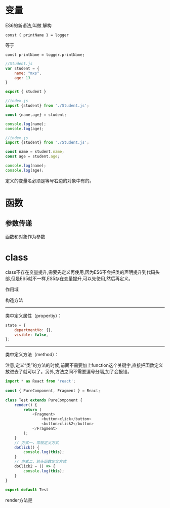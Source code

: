 


# 变量


ES6的新语法,叫做 解构

```
const { printName } = logger
```
等于
```
const printName = logger.printName;
```



```js
//Student.js
var student = {
    name: "mxs",
    age: 13
}

export { student }
```

```js
//index.js
import {student} from './Student.js';

const {name,age} = student;

console.log(name);
console.log(age);
```

```js
//index.js
import {student} from './Student.js';

const name = student.name;
const age = student.age;

console.log(name);
console.log(age);
```

定义的变量名必须是等号右边的对象中有的。


# 函数


## 参数传递
函数和对象作为参数


# class

class不存在变量提升,需要先定义再使用,因为ES6不会把类的声明提升到代码头部,但是ES5就不一样,ES5存在变量提升,可以先使用,然后再定义。

作用域

构造方法


---
类中定义属性（propertiy）：

```js
state = {
    departmentVo: {},
    visible: false,
};
```

---
类中定义方法（method）：


注意,定义“类”的方法的时候,前面不需要加上function这个关键字,直接把函数定义放进去了就可以了。另外,方法之间不需要逗号分隔,加了会报错。



```js
import * as React from 'react';
 
const { PureComponent, Fragment } = React;
 
class Test extends PureComponent {
    render() {
        return (
            <Fragment>
                <button>click</button>
                <button>click2</button>
            </Fragment>
        );
    }
    // 方式一，常规定义方式
    doClick() {
        console.log(this);
    }
    // 方式二，箭头函数定义方式
    doClick2 = () => {
        console.log(this);
    }
}
 
export default Test
```


render方法是

